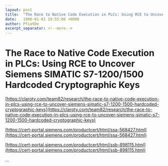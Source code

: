 ```yaml
---
layout: post
title:  "The Race to Native Code Execution in PLCs: Using RCE to Uncover Siemens SIMATIC S7-1200/1500 Hardcoded Cryptographic Keys"
date:   1990-01-01 19:55:00 +0000
author: PfiatDe
excerpt_separator: <!--more-->
---
```


# The Race to Native Code Execution in PLCs: Using RCE to Uncover Siemens SIMATIC S7-1200/1500 Hardcoded Cryptographic Keys

[https://claroty.com/team82/research/the-race-to-native-code-execution-in-plcs-using-rce-to-uncover-siemens-simatic-s7-1200-1500-hardcoded-cryptographic-keys](https://claroty.com/team82/research/the-race-to-native-code-execution-in-plcs-using-rce-to-uncover-siemens-simatic-s7-1200-1500-hardcoded-cryptographic-keys)

[https://cert-portal.siemens.com/productcert/html/ssa-568427.html](https://cert-portal.siemens.com/productcert/html/ssa-568427.html)

[https://cert-portal.siemens.com/productcert/html/ssb-898115.html](https://cert-portal.siemens.com/productcert/html/ssb-898115.html)

...
<!--more-->
